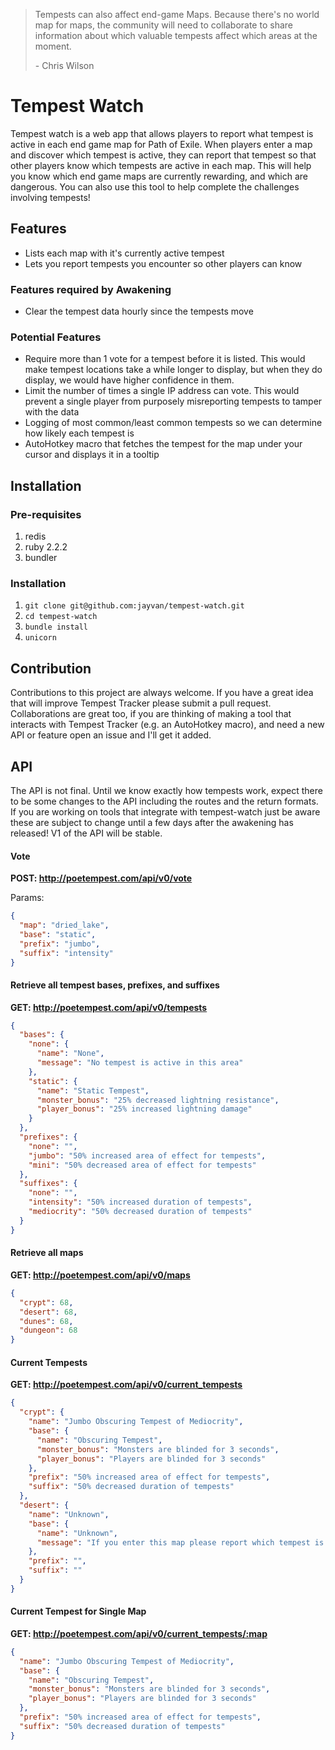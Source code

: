 
> Tempests can also affect end-game Maps. Because there's no world map for maps, the community will need to collaborate to share information about which valuable tempests affect which areas at the moment.
>
> \- Chris Wilson

# Tempest Watch

Tempest watch is a web app that allows players to report what tempest is active in each end game map for Path of Exile.
When players enter a map and discover which tempest is active, they can report that tempest so that other players know which tempests are active in each map.
This will help you know which end game maps are currently rewarding, and which are dangerous.
You can also use this tool to help complete the challenges involving tempests!

## Features
- Lists each map with it's currently active tempest
- Lets you report tempests you encounter so other players can know

### Features required by Awakening
- Clear the tempest data hourly since the tempests move

### Potential Features
- Require more than 1 vote for a tempest before it is listed. This would make tempest locations take a while longer to display, but when they do display, we would have higher confidence in them.
- Limit the number of times a single IP address can vote. This would prevent a single player from purposely misreporting tempests to tamper with the data
- Logging of most common/least common tempests so we can determine how likely each tempest is
- AutoHotkey macro that fetches the tempest for the map under your cursor and displays it in a tooltip

## Installation
### Pre-requisites
1. redis
2. ruby 2.2.2
3. bundler

### Installation
1. `git clone git@github.com:jayvan/tempest-watch.git`
2. `cd tempest-watch`
2. `bundle install`
3. `unicorn`

## Contribution
Contributions to this project are always welcome. If you have a great idea that will improve Tempest Tracker please submit a pull request.
Collaborations are great too, if you are thinking of making a tool that interacts with Tempest Tracker (e.g. an AutoHotkey macro), and need a new API or feature open an issue and I'll get it added.

## API
The API is not final. Until we know exactly how tempests work, expect there to be some changes to the API including the routes and the return formats. If you are working on tools that integrate with tempest-watch just be aware these are subject to change until a few days after the awakening has released! V1 of the API will be stable.

#### Vote
__POST: http://poetempest.com/api/v0/vote__

Params:
```json
{
  "map": "dried_lake",
  "base": "static",
  "prefix": "jumbo",
  "suffix": "intensity"
}
```

#### Retrieve all tempest bases, prefixes, and suffixes
__GET: http://poetempest.com/api/v0/tempests__
```json
{
  "bases": {
    "none": {
      "name": "None",
      "message": "No tempest is active in this area"
    },
    "static": {
      "name": "Static Tempest",
      "monster_bonus": "25% decreased lightning resistance",
      "player_bonus": "25% increased lightning damage"
    }
  },
  "prefixes": {
    "none": "",
    "jumbo": "50% increased area of effect for tempests",
    "mini": "50% decreased area of effect for tempests"
  },
  "suffixes": {
    "none": "",
    "intensity": "50% increased duration of tempests",
    "mediocrity": "50% decreased duration of tempests"
  }
}
```

#### Retrieve all maps
__GET: http://poetempest.com/api/v0/maps__
```json
{
  "crypt": 68,
  "desert": 68,
  "dunes": 68,
  "dungeon": 68
}
```

#### Current Tempests
__GET: http://poetempest.com/api/v0/current_tempests__
```json
{
  "crypt": {
    "name": "Jumbo Obscuring Tempest of Mediocrity",
    "base": {
      "name": "Obscuring Tempest",
      "monster_bonus": "Monsters are blinded for 3 seconds",
      "player_bonus": "Players are blinded for 3 seconds"
    },
    "prefix": "50% increased area of effect for tempests",
    "suffix": "50% decreased duration of tempests"
  },
  "desert": {
    "name": "Unknown",
    "base": {
      "name": "Unknown",
      "message": "If you enter this map please report which tempest is active"
    },
    "prefix": "",
    "suffix": ""
  }
}
```

#### Current Tempest for Single Map
__GET: http://poetempest.com/api/v0/current_tempests/:map__
```json
{
  "name": "Jumbo Obscuring Tempest of Mediocrity",
  "base": {
    "name": "Obscuring Tempest",
    "monster_bonus": "Monsters are blinded for 3 seconds",
    "player_bonus": "Players are blinded for 3 seconds"
  },
  "prefix": "50% increased area of effect for tempests",
  "suffix": "50% decreased duration of tempests"
}
```
